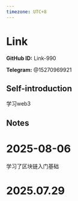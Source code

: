 ```yaml
---
timezone: UTC+8
---
```


# Link

**GitHub ID:** Link-990

**Telegram:** @15270969921

## Self-introduction

学习web3

## Notes

<!-- Content_START -->
# 2025-08-06

学习了区块链入门基础


# 2025.07.29


<!-- Content_END -->
